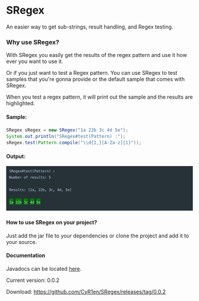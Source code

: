 # SRegex
An easier way to get sub-strings, result handling, and Regex testing.

### Why use SRegex?
With SRegex you easily get the results of the regex pattern and use it how ever you want to use it.

Or if you just want to test a Regex pattern. You can use SRegex to test samples that you're gonna provide or the default sample that comes with SRegex.

When you test a regex pattern, it will print out the sample and the results are highlighted.

#### Sample:
```java
SRegex sRegex = new SRegex("1a 22b 3c 4d 5e");
System.out.println("SRegex#test(Pattern) :");
sRegex.test(Pattern.compile("\\d{1,}[A-Za-z]{1}"));
```

#### Output:
![Output](https://raw.githubusercontent.com/CyR1en/SRegex/master/src/test/resources/Output.png)

#### How to use SRegex on your project?
Just add the jar file to your dependencies or clone the project and add it to your source.

#### Documentation
Javadocs can be located [here](https://github.cyrien.us/docs/sregex/).

Current version: 0.0.2

Download: https://github.com/CyR1en/SRegex/releases/tag/0.0.2
